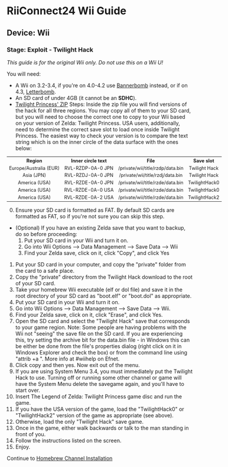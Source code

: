 # RiiConnect24 Wii Guide
## Device: Wii
### Stage: Exploit - Twilight Hack

<i class="notice--danger">This guide is for the original Wii only. Do not use this on a Wii U!</i>

You will need:
- A Wii on 3.2-3.4, if you're on 4.0-4.2 use [Bannerbomb](Bannerbomb) instead, or if on 4.3, [Letterbomb](Letterbomb).
- An SD card of under 4GB (it cannot be an **SDHC**).
- [Twilight Princess' ZIP](404)
Steps:
Inside the zip file you will find versions of the hack for all three regions. You may copy all of them to your SD card, but you will need to choose the correct one to copy to your Wii based on your version of Zelda: Twilight Princess. USA users, additionally, need to determine the correct save slot to load once inside Twilight Princess. The easiest way to check your version is to compare the text string which is on the inner circle of the data surface with the ones below:

<table style="width: 700px; text-align:center; font-size:90%;">

<tbody><tr>
<th> Region </th>
<th> Inner circle text </th>
<th> File </th>
<th> Save slot
</th></tr>
<tr>
<td> Europe/Australia (EUR) </td>
<td> RVL-RZDP-0A-0 JPN </td>
<td> /private/wii/title/rzdp/data.bin </td>
<td> Twilight Hack
</td></tr>
<tr>
<td> Asia (JPN) </td>
<td> RVL-RZDJ-0A-0 JPN </td>
<td> /private/wii/title/rzdj/data.bin </td>
<td> Twilight Hack
</td></tr>
<tr>
<td> America (USA) </td>
<td> RVL-RZDE-0A-0 JPN </td>
<td> /private/wii/title/rzde/data.bin </td>
<td> TwilightHack0
</td></tr>
<tr>
<td> America (USA) </td>
<td> RVL-RZDE-0A-0 USA </td>
<td> /private/wii/title/rzde/data.bin </td>
<td> TwilightHack0
</td></tr>
<tr>
<td> America (USA) </td>
<td> RVL-RZDE-0A-2 USA </td>
<td> /private/wii/title/rzde/data.bin </td>
<td> TwilightHack2
</td></tr></tbody></table>

0. Ensure your SD card is formatted as FAT. By default SD cards are formatted as FAT, so if you're not sure you can skip this step.
- (Optional) If you have an existing Zelda save that you want to backup, do so before proceeding:
	1. Put your SD card in your Wii and turn it on.
	2. Go into Wii Options --> Data Management --> Save Data --> Wii
	3. Find your Zelda save, click on it, click "Copy", and click Yes
1. Put your SD card in your computer, and copy the "private" folder from the card to a safe place.
2. Copy the "private" directory from the Twilight Hack download to the root of your SD card.
3. Take your homebrew Wii executable (elf or dol file) and save it in the root directory of your SD card as "boot.elf" or "boot.dol" as appropriate.
4. Put your SD card in your Wii and turn it on.
5. Go into Wii Options --> Data Management --> Save Data --> Wii.
6. Find your Zelda save, click on it, click "Erase", and click Yes.
7. Open the SD card and select the "Twilight Hack" save that corresponds to your game region. Note: Some people are having problems with the Wii not "seeing" the save file on the SD card. If you are experiencing this, try setting the archive bit for the data.bin file - in Windows this can be either be done from the file's properties dialog (right click on it in Windows Explorer and check the box) or from the command line using "attrib +a <path to data.bin>". More info at #wiihelp on Efnet.
8. Click copy and then yes. Now exit out of the menu.
9. If you are using System Menu 3.4, you must immediately put the Twilight Hack to use. Turning off or running some other channel or game will have the System Menu delete the savegame again, and you'll have to start over.
10. Insert The Legend of Zelda: Twilight Princess game disc and run the game.
11. If you have the USA version of the game, load the "TwilightHack0" or "TwilightHack2" version of the game as appropriate (see above).
12. Otherwise, load the only "Twilight Hack" save game.
13. Once in the game, either walk backwards or talk to the man standing in front of you.
14. Follow the instructions listed on the screen.
15. Enjoy.

<div class="notice">Continue to <a href="HBC">Homebrew Channel Installation</a></div>